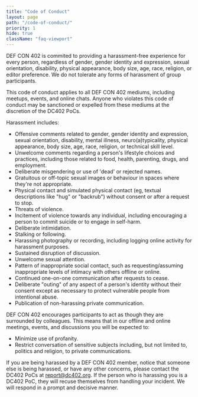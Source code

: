 ```yaml
---
title: "Code of Conduct"
layout: page
path: "/code-of-conduct/"
priority: 1
hide: true
className: "faq-viewport"
---
```



DEF CON 402 is commited to providing a harassment-free experience for every person, regardless of gender, gender identity and expression, sexual orientation, disability, physical appearance, body size, age, race, religion, or editor preference.  We do not tolerate any forms of harassment of group participants.

This code of conduct applies to all DEF CON 402 mediums, including meetups, events, and online chats.  Anyone who violates this code of conduct may be sanctioned or expelled from these mediums at the discretion of the DC402 PoCs.

Harassment includes:

* Offensive comments related to gender, gender identity and expression, sexual orientation, disability, mental illness, neuro(a)typicality, physical appearance, body size, age, race, religion, or technical skill level.
* Unwelcome comments regarding a person's lifestyle choices and practices, including those related to food, health, parenting, drugs, and employment.
* Deliberate misgendering or use of 'dead' or rejected names.
* Gratuitous or off-topic sexual images or behaviour in spaces where they're not appropriate.
* Physical contact and simulated physical contact (eg, textual descriptions like "hug" or "backrub") without consent or after a request to stop.
* Threats of violence.
* Incitement of violence towards any individual, including encouraging a person to commit suicide or to engage in self-harm.
* Deliberate intimidation.
* Stalking or following.
* Harassing photography or recording, including logging online activity for harassment purposes.
* Sustained disruption of discussion.
* Unwelcome sexual attention.
* Pattern of inappropriate social contact, such as requesting/assuming inappropriate levels of intimacy with others offline or online.
* Continued one-on-one communication after requests to cease.
* Deliberate "outing" of any aspect of a person's identity without their consent except as necessary to protect vulnerable people from intentional abuse.
* Publication of non-harassing private communication.



DEF CON 402 encourages participants to act as though they are surrounded by colleagues.  This means that in our offline and online meetings, events, and discussions you will be expected to:

* Minimize use of profanity.
* Restrict conversation of sensitive subjects including, but not limited to, politics and religion, to private communications.


If you are being harassed by a DEF CON 402 member, notice that someone else is being harassed, or have any other concerns, please contact the DC402 PoCs at <a class="page-link">report@dc402.org.</a>  If the person who is harassing you is a DC402 PoC, they will recuse themselves from handling your incident.  We will respond in a prompt and decisive manner.
